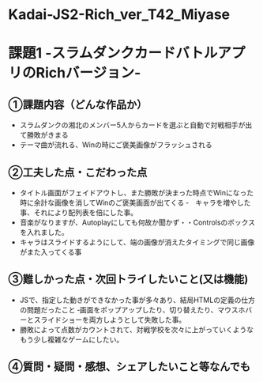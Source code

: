 # Kadai-JS2-Rich_ver_T42_Miyase
# 課題1 -スラムダンクカードバトルアプリのRichバージョン-

## ①課題内容（どんな作品か）
- スラムダンクの湘北のメンバー5人からカードを選ぶと自動で対戦相手が出て勝敗がきまる
- テーマ曲が流れる、Winの時にご褒美画像がフラッシュされる

## ②工夫した点・こだわった点
- タイトル画面がフェイドアウトし、また勝敗が決まった時点でWinになった時に余計な画像を消してWinのご褒美画面が出てくる
‐　キャラを増やした事、それにより配列表を倍にした事。
- 音楽がなりますが、Autoplayにしても何故か聞かず・・Controlsのボックスを入れました。
- キャラはスライドするようにして、端の画像が消えたタイミングで同じ画像がまた入ってくる事

## ③難しかった点・次回トライしたいこと(又は機能)
- JSで、指定した動きができなかった事が多々あり、結局HTMLの定義の仕方の問題だったこと
‐画面をポップアップしたり、切り替えたり、マウスホバーとスライドショーを両方しようとして失敗した事。
- 勝敗によって点数がカウントされて、対戦学校を次々に上がっていくようなもう少し複雑なゲームにしたい。

## ④質問・疑問・感想、シェアしたいこと等なんでも
